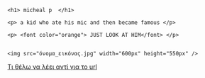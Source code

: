 <html>  

	<h1> micheal p  </h1>

	<p> a kid who ate his mic and then became famous </p> 

 	<p> <font color="orange"> JUST LOOK AT HIM</font> </p>


	<img src="όνομα_εικόνας.jpg" width="600px" height="550px" />

<a href="![image](https://user-images.githubusercontent.com/121189607/211166138-ad6fac74-dd19-4408-ab23-c316cecce03d.png)
"> Τι θέλω να λέει αντί για το url </a>	


</html> 

